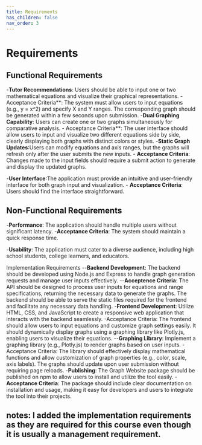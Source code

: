 ```yaml
---
title: Requirements
has_children: false
nav_order: 3
---
```


# Requirements

## Functional Requirements
-**Tutor Recommendations**: Users should be able to input one or two mathematical equations and visualize their graphical representations.
    - Acceptance Criteria**: The system must allow users to input equations (e.g., y = x^2) and specify X and Y ranges. The corresponding graph should be generated within a few seconds upon submission.
-**Dual Graphing Capability**: Users can create one or two graphs simultaneously for comparative analysis.
    - Acceptance Criteria**:  The user interface should allow users to input and visualize two different equations side by side, clearly displaying both graphs with distinct colors or styles.
-**Static Graph Updates**:Users can modify equations and axis ranges, but the graphs will refresh only after the user submits the new inputs.
    - **Acceptance Criteria**: Changes made to the input fields should require a submit action to generate and display the updated graphs.

-**User Interface**:The application must provide an intuitive and user-friendly interface for both graph input and visualization.
    - **Acceptance Criteria**:  Users should find the interface straightforward.

## Non-Functional Requirements
-**Performance**: The application should handle multiple users without significant latency.
    -**Acceptance Criteria**: The system should maintain a quick response time.

-**Usability**: The application must cater to a diverse audience, including high school students, college learners, and educators.
    

Implementation Requirements
--**Backend Development**: The backend should be developed using Node.js and Express to handle graph generation requests and manage user inputs effectively.
    --**Acceptence Criteria**: The API should be designed to process user inputs for equations and range specifications, returning the necessary data to generate the graphs. The backend should be able to serve the static files required for the frontend and facilitate any necessary data handling.
-**Frontend Development**: Utilize HTML, CSS, and JavaScript to create a responsive web application that interacts with the backend seamlessly.
    -Acceptance Criteria: The frontend should allow users to input equations and customize graph settings easily. It should dynamically display graphs using a graphing library like Plotly.js, enabling users to visualize their equations.
--**Graphing Library**: Implement a graphing library (e.g., Plotly.js) to render graphs based on user inputs.
    -Acceptance Criteria: The library should effectively display mathematical functions and allow customization of graph properties (e.g., color, scale, axis labels). The graphs should update upon user submission without requiring page reloads.
-**Publishing**: The Graph Website package should be published on npm to allow users to install and utilize the tool easily.
    -**Acceptance Criteria**: The package should include clear documentation on installation and usage, making it easy for developers and users to integrate the tool into their projects.

## notes: I added the implementation requirements as they are required for this course even though it is usually a management requirement. 
